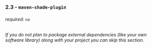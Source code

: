 ### 2.3 - `maven-shade-plugin`
###### required: `no`
_If you do not plan to package external dependencies (like
your own software library) along with your project you can
skip this section._
